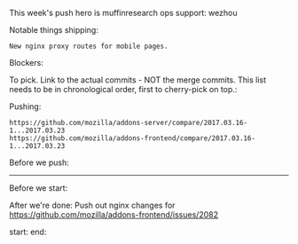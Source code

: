 This week's push hero is muffinresearch
ops support: wezhou

Notable things shipping:

    New nginx proxy routes for mobile pages.


Blockers:


To pick.  Link to the actual commits - NOT the merge commits.  This list needs
to be in chronological order, first to cherry-pick on top.:


Pushing:

    https://github.com/mozilla/addons-server/compare/2017.03.16-1...2017.03.23
    https://github.com/mozilla/addons-frontend/compare/2017.03.16-1...2017.03.23


Before we push:

-------------------------------------------------------------------------------
Before we start:


After we're done:
Push out nginx changes for https://github.com/mozilla/addons-frontend/issues/2082

start:
end:
